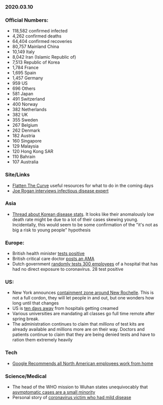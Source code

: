### 2020.03.10

### Official Numbers:

* 118,582 confirmed infected
* 4,262 confirmed deaths
* 64,404 confirmed recoveries
* 80,757 Mainland China
* 10,149 Italy
* 8,042 Iran (Islamic Republic of)
* 7,513 Republic of Korea
* 1,784 France
* 1,695 Spain
* 1,457 Germany
* 959 US
* 696 Others
* 581 Japan
* 491 Switzerland
* 400 Norway
* 382 Netherlands
* 382 UK
* 355 Sweden
* 267 Belgium
* 262 Denmark
* 182 Austria
* 160 Singapore
* 129 Malaysia
* 120 Hong Kong SAR
* 110 Bahrain
* 107 Australia

### Site/Links

* [Flatten The Curve](https://www.flattenthecurve.com/) useful resources
  for what to do in the coming days
* [Joe Rogan interviews infectious disease
  expert](https://www.youtube.com/watch?v=E3URhJx0NSw)

### Asia

* [Thread about Korean disease
  stats](https://twitter.com/L0m3z/status/1237431021378793472). It looks
  like their anomalously low death rate might be due to a lot of their
  cases skewing young. Incidentally, this would seem to be some
  confirmation of the "it's not as big a risk to young people" hypothesis

### Europe:

* British health minister [tests
  positive](https://twitter.com/spectatorindex/status/1237508289119662080)
* British critical care doctor [posts an
  AMA](https://www.reddit.com/r/Coronavirus/comments/fgfspi/im_a_critical_care_doctor_working_in_a_uk_hcid/)
* Dutch government [randomly tests 300
  employees](https://www.telegraaf.nl/nieuws/73328782/28-medewerkers-ziekenhuis-tilburg-besmet-met-coronavirus)
  of a hospital that has had no direct exposure to coronavirus. 28 test
  positive

### US:

* New York announces [containment zone around New
  Rochelle](https://twitter.com/ABC/status/1237418127975211010). This is
  not a full cordon, they will let people in and out, but one wonders how
  long until that changes
* US is [ten days
  away](https://www.mediaite.com/news/trumps-former-homeland-security-advisor-tells-nbc-we-are-10-days-away-from-our-hospitals-getting-creamed/)
  from hospitals getting creamed
* Various universities are mandating all classes go full time remote
  after spring break.
* The administration continues to claim that _millions_ of test kits are
  already available and millions more are on their way. Doctors and
  patients continue to claim that they are being denied tests and have to
  ration them extremely heavily

### Tech

* [Google Recommends all North American employees work from
  home](https://twitter.com/LONGCONVEXITY/status/1237490598053019649)

### Science/Medical

* The head of the WHO mission to Wuhan states unequivocably that
  [asymptomatic cases are a small
  minority](https://www.youtube.com/watch?v=XUI6DIswmFk#t=3m43s)
* Personal story of [coronavirus victim who had mild
  disease](https://m.facebook.com/story.php?story_fbid=10110434821081713&id=1228475)

